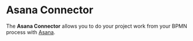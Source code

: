 # Asana Connector

The **Asana Connector** allows you to do your project work from your BPMN process with [Asana](https://asana.com/).

